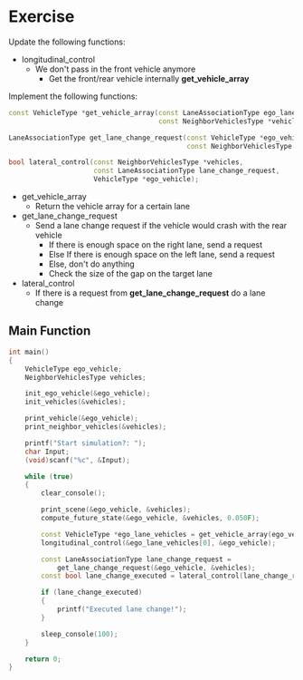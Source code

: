 # Exercise

Update the following functions:

- longitudinal_control
  - We don't pass in the front vehicle anymore
    - Get the front/rear vehicle internally **get_vehicle_array**

Implement the following functions:

```cpp
const VehicleType *get_vehicle_array(const LaneAssociationType ego_lane,
                                     const NeighborVehiclesType *vehicles)

LaneAssociationType get_lane_change_request(const VehicleType *ego_vehicle,
                                            const NeighborVehiclesType  *vehicles);

bool lateral_control(const NeighborVehiclesType *vehicles,
                     const LaneAssociationType lane_change_request,
                     VehicleType *ego_vehicle);
```

- get_vehicle_array
  - Return the vehicle array for a certain lane
- get_lane_change_request
  - Send a lane change request if the vehicle would crash with the rear vehicle
    - If there is enough space on the right lane, send a request
    - Else If there is enough space on the left lane, send a request
    - Else, don't do anything
    - Check the size of the gap on the target lane
- lateral_control
  - If there is a request from **get_lane_change_request** do a lane change

## Main Function

```cpp
int main()
{
    VehicleType ego_vehicle;
    NeighborVehiclesType vehicles;

    init_ego_vehicle(&ego_vehicle);
    init_vehicles(&vehicles);

    print_vehicle(&ego_vehicle);
    print_neighbor_vehicles(&vehicles);

    printf("Start simulation?: ");
    char Input;
    (void)scanf("%c", &Input);

    while (true)
    {
        clear_console();

        print_scene(&ego_vehicle, &vehicles);
        compute_future_state(&ego_vehicle, &vehicles, 0.050F);

        const VehicleType *ego_lane_vehicles = get_vehicle_array(ego_vehicle.lane, &vehicles);
        longitudinal_control(&ego_lane_vehicles[0], &ego_vehicle);

        const LaneAssociationType lane_change_request =
            get_lane_change_request(&ego_vehicle, &vehicles);
        const bool lane_change_executed = lateral_control(lane_change_request, &ego_vehicle);

        if (lane_change_executed)
        {
            printf("Executed lane change!");
        }

        sleep_console(100);
    }

    return 0;
}
```
